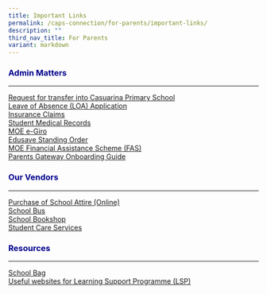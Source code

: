 ```yaml
---
title: Important Links
permalink: /caps-connection/for-parents/important-links/
description: ""
third_nav_title: For Parents
variant: markdown
---
```

<h3 style="color:DarkBlue;">Admin Matters</h3>

---
[Request for transfer into Casuarina Primary School](https://go.gov.sg/capswaitlist)<br>
[Leave of Absence (LOA) Application ](https://go.gov.sg/capsloa)<br>
[Insurance Claims](/files/Important%20Links/MOE_Student_Product_Fact_Sheet_Year_2024__1_.pdf)<br>
[Student Medical Records](https://go.gov.sg/capsstudentmedrec)<br>
[MOE e-Giro](https://go.gov.sg/capsmoegiro)<br>
[Edusave Standing Order](https://form.gov.sg/5be24a1bb3f842000fdc4e59)<br>
[MOE Financial Assistance Scheme (FAS)](https://form.gov.sg/64e2f8f73f582600139f54ac)<br>
[Parents Gateway Onboarding Guide](https://go.gov.sg/capspgguide2022)<br>

<h3 style="color:DarkBlue;">Our Vendors</h3>

---
[Purchase of School Attire (Online)](https://www.myuniformshop.com.sg/)<br>
[School Bus ](https://casuarinapri.moe.edu.sg/caps-contacts/vendors/schoolbus/)<br>
[School Bookshop](https://www.casuarinapri.moe.edu.sg/caps-contacts/vendors/school-bookshop/)<br>
[Student Care Services](https://rafflesstudentcare.com/)<br>

<h3 style="color:DarkBlue;">Resources</h3>

---
[School Bag](https://www.schoolbag.edu.sg/)<br>
[Useful websites for Learning Support Programme (LSP)](https://docs.google.com/presentation/d/e/2PACX-1vR3BGx41jZr4Rvhf5mTlxcuA6jP8sUslkBnwAp6sQ2QmFISluU7ZiR75Em0futpQw/pub?start=false&amp;loop=false&amp;delayms=3000&amp;slide=id.p1)<br>